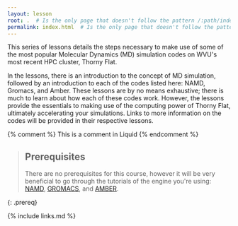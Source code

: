 ```yaml
---
layout: lesson
root: .  # Is the only page that doesn't follow the pattern /:path/index.html
permalink: index.html  # Is the only page that doesn't follow the pattern /:path/index.html
---
```

This series of lessons details the steps necessary to make use of some of the most popular Molecular Dynamics (MD) simulation codes on WVU's most recent HPC cluster, Thorny Flat.

In the lessons, there is an introduction to the concept of MD simulation, followed by an introduction to each of the codes listed here: NAMD, Gromacs, and Amber. These lessons are by no means exhaustive; there is much to learn about how each of these codes work. However, the lessons provide the essentials to making use of the computing power of Thorny Flat, ultimately accelerating your simulations. Links to more information on the codes will be provided in their respective lessons. 

<!-- this is an html comment -->

{% comment %} This is a comment in Liquid {% endcomment %}

> ## Prerequisites
> 
> There are no prerequisites for this course, however it will be very beneficial to go through the tutorials of the engine you're using: [NAMD](http://www.ks.uiuc.edu/Training/Tutorials/#namd), [GROMACS](), and [AMBER](https://ambermd.org/tutorials/basic/tutorial0/index.php).
> 
{: .prereq}

{% include links.md %}
